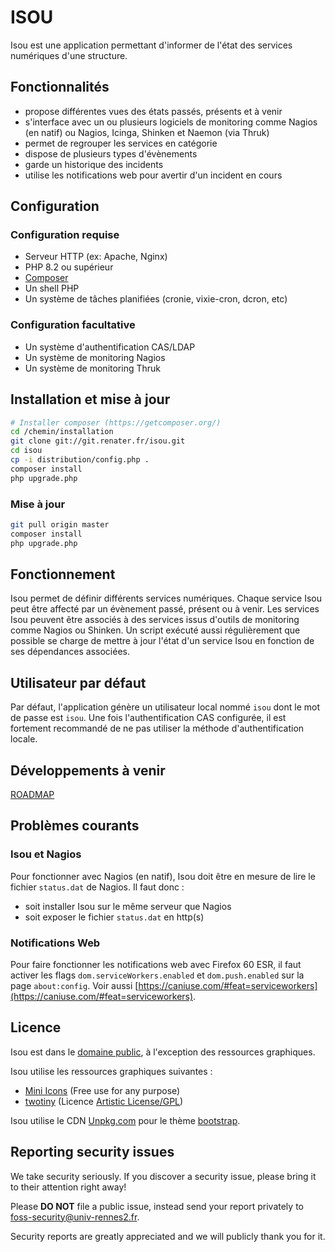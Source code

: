 # ISOU

Isou est une application permettant d'informer de l'état des services numériques d'une structure.

## Fonctionnalités
- propose différentes vues des états passés, présents et à venir
- s'interface avec un ou plusieurs logiciels de monitoring comme Nagios (en natif) ou Nagios, Icinga, Shinken et Naemon (via Thruk)
- permet de regrouper les services en catégorie
- dispose de plusieurs types d'évènements
- garde un historique des incidents
- utilise les notifications web pour avertir d'un incident en cours

## Configuration
### Configuration requise
- Serveur HTTP (ex: Apache, Nginx)
- PHP 8.2 ou supérieur
- [Composer](https://getcomposer.org)
- Un shell PHP
- Un système de tâches planifiées (cronie, vixie-cron, dcron, etc)

### Configuration facultative
- Un système d'authentification CAS/LDAP
- Un système de monitoring Nagios
- Un système de monitoring Thruk

## Installation et mise à jour
```bash
# Installer composer (https://getcomposer.org/)
cd /chemin/installation
git clone git://git.renater.fr/isou.git
cd isou
cp -i distribution/config.php .
composer install
php upgrade.php
```

### Mise à jour
```bash
git pull origin master
composer install
php upgrade.php
```

## Fonctionnement
Isou permet de définir différents services numériques. Chaque service Isou peut être affecté par un évènement passé, présent ou à venir.
Les services Isou peuvent être associés à des services issus d'outils de monitoring comme Nagios ou Shinken. Un script exécuté aussi régulièrement
 que possible se charge de mettre à jour l'état d'un service Isou en fonction de ses dépendances associées.

## Utilisateur par défaut
Par défaut, l'application génère un utilisateur local nommé `isou` dont le mot de passe est `isou`. Une fois l'authentification CAS configurée, il est fortement recommandé de ne pas utiliser la méthode d'authentification locale.

## Développements à venir
[ROADMAP](https://github.com/DSI-Universite-Rennes2/isou/milestones)

## Problèmes courants
### Isou et Nagios
Pour fonctionner avec Nagios (en natif), Isou doit être en mesure de lire le fichier `status.dat` de Nagios. Il faut donc :
- soit installer Isou sur le même serveur que Nagios
- soit exposer le fichier `status.dat` en http(s)

### Notifications Web
Pour faire fonctionner les notifications web avec Firefox 60 ESR, il faut activer les flags `dom.serviceWorkers.enabled` et `dom.push.enabled` sur la page `about:config`.
Voir aussi [https://caniuse.com/#feat=serviceworkers](https://caniuse.com/#feat=serviceworkers).

## Licence
Isou est dans le [domaine public](LICENSE), à l'exception des ressources graphiques.

Isou utilise les ressources graphiques suivantes :
- [Mini Icons](http://www.famfamfam.com/lab/icons/mini/) (Free use for any purpose)
- [twotiny](https://code.google.com/archive/p/twotiny/) (Licence [Artistic License/GPL](http://dev.perl.org/licenses/))

Isou utilise le CDN [Unpkg.com](https://unpkg.com/) pour le thème [bootstrap](https://getbootstrap.com/).

## Reporting security issues
We take security seriously. If you discover a security issue, please bring it to their attention right away!

Please **DO NOT** file a public issue, instead send your report privately to [foss-security@univ-rennes2.fr](mailto:foss-security@univ-rennes2.fr).

Security reports are greatly appreciated and we will publicly thank you for it.
